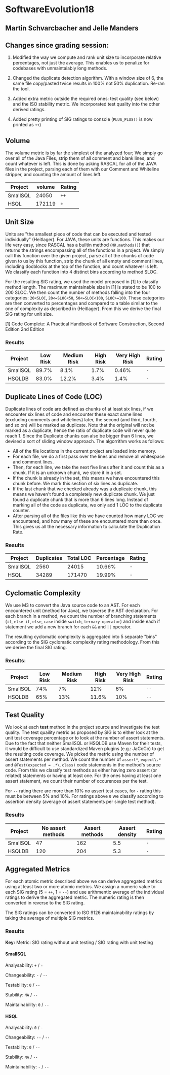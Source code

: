 # SoftwareEvolution18
## Martin Schvarcbacher and Jelle Manders

## Changes since grading session:

1. Modified the way we compute and rank unit size to incorporate relative percentages, not just the average. This enables us to penalize for codebases with unmaintaiably long methods. 

2. Changed the duplicate detection algorithm. With a window size of 6, the same file copy/pasted twice results in 100% not 50% duplication. Re-ran the tool. 

3. Added extra metric outside the required ones: test quality (see below) and the ISO stability metric. We incorporated test quality into the other derived ratings.  

4. Added pretty printing of SIG ratings to console (`PLUS_PLUS()` is now printed as `++`)

## Volume
The volume metric is by far the simplest of the analyzed four; We simply go over all of the Java Files, strip them of all comment and blank lines, and count whatever is left. This is done by asking RASCAL for all of the JAVA files in the project, parsing each of them with our Comment and Whiteline stripper, and counting the amount of lines left.

|Project| volume | Rating |
| ---| ---| ---|
|SmallSQL| 24050 | `++` | 
|HSQL| 172119 | `+` |

## Unit Size
Units are "the smallest piece of code that can be executed and tested individually" (Heitlager). For JAVA, these units are functions. This makes our life very easy, since RASCAL has a builtin method (`MR.methods()`) that returns the strings encompassing all of the functions in a project. We simply call this function over the given project, parse all of the chunks of code given to us by this function, strip the chunk of all empty and comment lines, including docblocks at the top of the function, and count whatever is left. We classify each function into 4 distinct bins according to method SLOC.

For the resulting SIG rating, we used the model proposed in [1] to classify method length. The maximum maintainable size in [1] is stated to be 100 to 200 SLOC. We then count the number of methods falling into the four categories: `20<SLOC`, `20<=SLOC<50`, `50<=SLOC<100`, `SLOC>=100`. These categories are then converted to percentages and compared to a table similar to the one of complexity as described in (Heitlager). From this we derive the final SIG rating for unit size.  

[1] Code Complete: A Practical Handbook of Software Construction, Second Edition 2nd Edition

### Results

| Project | Low Risk | Medium Risk | High Risk | Very High Risk | Rating |
| --- |  --- |  --- |  --- |  --- |  --- | 
| SmallSQL | 89.7% | 8.1% | 1.7% | 0.46% | `-` |
| HSQLDB | 83.0% | 12.2% | 3.4% | 1.4% | `-` |

## Duplicate Lines of Code (LOC)
Duplicate lines of code are defined as chunks of at least six lines, if we encounter six lines of code and encounter these exact same lines (excluding comments and whitelines) later, the second (and third, fourth, and so on) will be marked as duplicate. Note that the original will not be marked as a duplicate, hence the ratio of duplicate code will never quite reach 1.
Since the Duplicate chunks can also be bigger than 6 lines, we devised a sort of sliding window approach. The algorrithm works as follows:
* All of the file locations in the current project are loaded into memory.
* For each file, we do a first pass over the lines and remove all whitespace and comment lines.
* Then, for each line, we take the next five lines after it and count this as a chunk. If it is an unknown chunk, we store it in a set.
* If the chunk is already in the set, this means we have encountered this chunk before. We mark this section of six lines as duplicate.
* If the last chunk that we checked already was a duplicate chunk, this means we haven't found a completely new duplicate chunk. We just found a duplicate chunk that is more than 6 lines long. Instead of marking all of the code as duplicate, we only add 1 LOC to the duplicate counter.
* After parsing all of the files like this we have counted how many LOC we encountered, and how many of these are encountered more than once. This gives us all the necessary information to calculate the Duplication Rate.

### Results

| Project | Duplicates | Total LOC | Percentage | Rating |
| --- | --- | --- | --- | --- |
| SmallSQL | 2560 | 24015 | 10.66% | `-` |
| HSQL| 34289 | 171470 | 19.99% | `-` |


## Cyclomatic Complexity

We use M3 to convert the Java source code to an AST. For each encountered unit (method for Java), we traverse the AST declaration. 
For each branch in a method, we count the number of branching statements (`if`, `else if`, `else`, `case` inside `switch`, `ternary operator`) and inside each if statement we add a new branch for each `&&` and `||` operator.

The resulting cyclomatic complexity is aggregated into 5 separate "bins" according to the SIG cyclomatic complexity rating methodology. 
From this we derive the final SIG rating. 

### Results:

| Project | Low Risk | Medium Risk | High Risk | Very High Risk | Rating |
| --- |  --- |  --- |  --- |  --- |  --- | 
| SmallSQL | 74% | 7% | 12% | 6% | `--` |
| HSQLDB | 65% | 13% | 11.6% | 10% | `--` |


## Test Quality

We look at each **test** method in the project source and investigate the test quality. The test quaility metric as proposed by SIG is to either look at the unit test coverage percentage or to look at the number of assert statements. Due to the fact that neither SmallSQL or HSQLDB use Maven for their tests, it would be difficult to use standardized Maven plugins (e.g.: JaCoCo) to get the resulting code coverage. We picked the metric using the number of assert statements per method. We count the number of `assert*`, `expect\.*` and `@Test(expected = .*\.class)` code statements in the method's source code. From this we classify test methods as either having zero assert (or related) statements or having at least one. For the ones having at least one assert statement, we count their number of occurences per the test. 

For `--` rating there are more than 10% no assert test cases, for `-` rating this must be between 5% and 10%. For ratings above `0` we classify according to assertion density (average of assert statements per single test method). 

### Results

| Project | No assert methods | Assert methods | Assert density | Rating|
| ------- | ----------------- | -------------- | -------------- | ----- |
| SmallSQL | 47 | 162 | 5.5 | `-` |
| HSQLDB | 120 | 204 | 5.3 | `-` |

## Aggregated Metrics
For each atomic metric described above we can derive aggregated metrics using at least two or more atomic metrics. 
We assign a numeric value to each SIG rating (5 = `++`, 1 = `--`) and use arithmentic average of the individual ratings to derive the aggregated metric. 
The numeric rating is then converted in reverse to the SIG rating. 

The SIG ratings can be converted to ISO 9126 maintainability ratings by taking the average of multiple SIG metrics. 

### Results

**Key:** Metric: SIG rating without unit testing / SIG rating with unit testing

#### SmallSQL

Analysability: `+` / `-`

Changeability: `-` / `--`

Testability: `0` / `--`

Stability: `NA` / `--`

Maintainability: `0` / `--`


#### HSQL

Analysability: `0` / `-`

Changeability: `--` / `--`

Testability: `0` / `--`

Stability: `NA` / `--`

Maintainability: `-` / `--`
